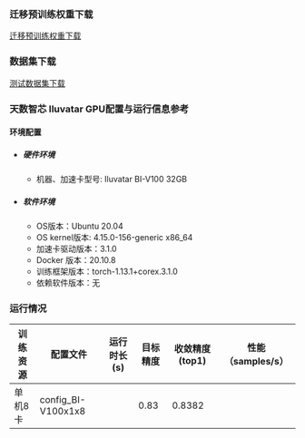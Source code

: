 ### 迁移预训练权重下载
[迁移预训练权重下载](https://storage.googleapis.com/bit_models/BiT-M-R152x2.npz)

### 数据集下载

[测试数据集下载](https://www.image-net.org/challenges/LSVRC/2012/)

### 天数智芯 Iluvatar GPU配置与运行信息参考
#### 环境配置

- ##### 硬件环境
    - 机器、加速卡型号: Iluvatar BI-V100 32GB

- ##### 软件环境
   - OS版本：Ubuntu 20.04
   - OS kernel版本:  4.15.0-156-generic x86_64    
   - 加速卡驱动版本：3.1.0
   - Docker 版本：20.10.8
   - 训练框架版本：torch-1.13.1+corex.3.1.0
   - 依赖软件版本：无

### 运行情况
| 训练资源 | 配置文件        | 运行时长(s) | 目标精度 | 收敛精度(top1) | 性能（samples/s） |
| -------- | ------------- | ----------- | ------- | ------------ | ----------------- |
| 单机8卡  | config_BI-V100x1x8 |  | 0.83  |  0.8382   |       |
